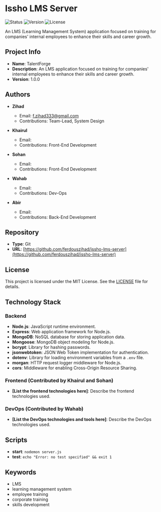 # Issho LMS Server

![Status](https://img.shields.io/badge/status-200-brightgreen)
![Version](https://img.shields.io/badge/version-1.0.0-blue)
![License](https://img.shields.io/badge/license-MIT-green)

An LMS (Learning Management System) application focused on training for companies' internal employees to enhance their skills and career growth.

## Project Info

- **Name**: TalentForge
- **Description**: An LMS application focused on training for companies' internal employees to enhance their skills and career growth.
- **Version**: 1.0.0

## Authors

- **Zihad**

  - Email: f.zihad333@gmail.com
  - Contributions: Team-Lead, System Design

- **Khairul**

  - Email:
  - Contributions: Front-End Development

- **Sohan**

  - Email:
  - Contributions: Front-End Development

- **Wahab**

  - Email:
  - Contributions: Dev-Ops

- **Abir**
  - Email:
  - Contributions: Back-End Development

## Repository

- **Type**: Git
- **URL**: [https://github.com/ferdouszihad/issho-lms-server](https://github.com/ferdouszihad/issho-lms-server)

## License

This project is licensed under the MIT License. See the [LICENSE](LICENSE) file for details.

## Technology Stack

### Backend

- **Node.js**: JavaScript runtime environment.
- **Express**: Web application framework for Node.js.
- **MongoDB**: NoSQL database for storing application data.
- **Mongoose**: MongoDB object modeling for Node.js.
- **bcrypt**: Library for hashing passwords.
- **jsonwebtoken**: JSON Web Token implementation for authentication.
- **dotenv**: Library for loading environment variables from a `.env` file.
- **morgan**: HTTP request logger middleware for Node.js.
- **cors**: Middleware for enabling Cross-Origin Resource Sharing.

### Frontend (Contributed by Khairul and Sohan)

- **[List the frontend technologies here]**: Describe the frontend technologies used.

### DevOps (Contributed by Wahab)

- **[List the DevOps technologies and tools here]**: Describe the DevOps technologies used.

## Scripts

- **start**: `nodemon server.js`
- **test**: `echo "Error: no test specified" && exit 1`

## Keywords

- LMS
- learning management system
- employee training
- corporate training
- skills development
